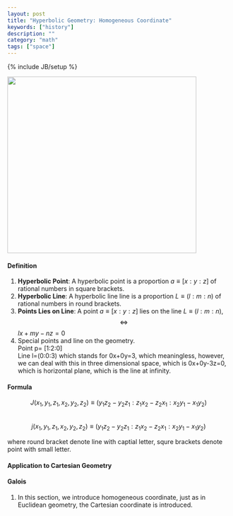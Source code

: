 ```yaml
---
layout: post
title: "Hyperbolic Geometry: Homogeneous Coordinate"
keywords: ["history"]
description: ""
category: "math"
tags: ["space"]
---
```

{% include JB/setup %}

<img
src="{{IMAGE_PATH}}/math-space-hyperbolic-geometry-homogeneous-coordinate.gif"
height="400" width="428"> 

#### Definition
1. **Hyperbolic Point**: A hyperbolic point is a proportion $a \equiv [x:y:z]$ of rational numbers in
   square brackets.
2. **Hyperbolic Line**: A hyperbolic line line is a proportion $L \equiv (l:m:n)$
   of rational numbers in round brackets.
3. **Points Lies on Line**: A point $a \equiv [x:y:z]$ lies on the line $L \equiv (l:m:n)$,
    $$
    \Leftrightarrow
    $$ $lx+my-nz=0$
4. Special points and line on the geometry. <br />
   Point p= [1:2:0] <br />
   Line  l=(0:0:3)  which stands for 0x+0y=3, which meaningless, however, we can
   deal with this in three dimensional space, which is 0x+0y-3z=0, which is
   horizontal plane, which is the line at infinity. 




#### Formula
$$
J\left(x_{1}, y_{1}, z_{1}, x_{2}, y_{2}, z_{2}\right) \equiv\left(y_{1}
z_{2}-y_{2} z_{1}: z_{1} x_{2}-z_{2} x_{1}: x_{2} y_{1}-x_{1} y_{2}\right)
$$
<br />
$$
j\left(x_{1}, y_{1}, z_{1}, x_{2}, y_{2}, z_{2}\right) \equiv\left(y_{1}
z_{2}-y_{2} z_{1}: z_{1} x_{2}-z_{2} x_{1}: x_{2} y_{1}-x_{1} y_{2}\right)
$$

where round bracket denote line with captial letter, squre brackets denote point
with small letter.


#### Application to Cartesian Geometry


#### Galois
1. In this section, we introduce homogeneous coordinate, just as in Euclidean
   geometry, the Cartesian coordinate is introduced.

